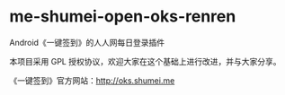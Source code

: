me-shumei-open-oks-renren
=========================
Android《一键签到》的人人网每日登录插件

本项目采用 GPL 授权协议，欢迎大家在这个基础上进行改进，并与大家分享。

《一键签到》官方网站：<http://oks.shumei.me>